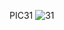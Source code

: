 PIC31
![31](https://github.com/thunderdbolt/first_page_pics/assets/135745865/5d9e7b57-e6d7-4d84-954d-16755f5a692e)
